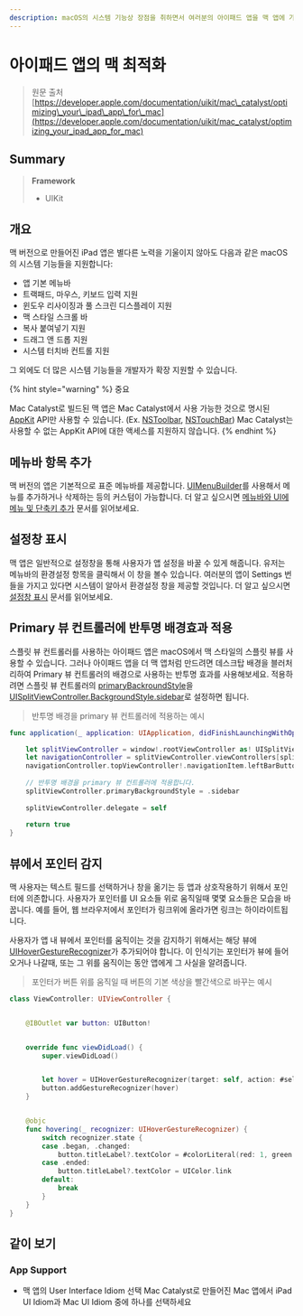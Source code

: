 ```yaml
---
description: macOS의 시스템 기능상 장점을 취하면서 여러분의 아이패드 앱을 맥 앱에 가깝게 만들어 보세요
---
```


# 아이패드 앱의 맥 최적화

> 원문 출처  
> [https://developer.apple.com/documentation/uikit/mac\_catalyst/optimizing\_your\_ipad\_app\_for\_mac](https://developer.apple.com/documentation/uikit/mac_catalyst/optimizing_your_ipad_app_for_mac)

## Summary

> **Framework**
>
> * UIKit

## 개요 <a id="overview"></a>

맥 버전으로 만들어진 iPad 앱은 별다른 노력을 기울이지 않아도 다음과 같은 macOS의 시스템 기능들을 지원합니다:

* 앱 기본 메뉴바
* 트랙패드, 마우스, 키보드 입력 지원
* 윈도우 리사이징과 풀 스크린 디스플레이 지원
* 맥 스타일 스크롤 바
* 복사 붙여넣기 지원
* 드래그 앤 드롭 지원
* 시스템 터치바 컨트롤 지원

그 외에도 더 많은 시스템 기능들을 개발자가 확장 지원할 수 있습니다.

{% hint style="warning" %}
중요

Mac Catalyst로 빌드된 맥 앱은 Mac Catalyst에서 사용 가능한 것으로 명시된 [AppKit](../../../etc/not-found.md) API만 사용할 수 있습니다. \(Ex. [NSToolbar](../../../etc/not-found.md), [NSTouchBar](../../../etc/not-found.md)\) Mac Catalyst는 사용할 수 없는 AppKit API에 대한 액세스를 지원하지 않습니다.
{% endhint %}

## 메뉴바 항목 추가 <a id="add-menu-bar-items"></a>

맥 버전의 앱은 기본적으로 표준 메뉴바를 제공합니다. [UIMenuBuilder](../../../etc/not-found.md)를 사용해서 메뉴를 추가하거나 삭제하는 등의 커스텀이 가능합니다. 더 알고 싶으시면 [메뉴바와 UI에 메뉴 및 단축키 추가](../../../etc/not-found.md) 문서를 읽어보세요.

## 설정창 표시 <a id="show-a-preferences-window"></a>

맥 앱은 일반적으로 설정창을 통해 사용자가 앱 설정을 바꿀 수 있게 해줍니다. 유저는 메뉴바의 환경설정 항목을 클릭해서 이 창을 볼수 있습니다. 여러분의 앱이 Settings 번들을 가지고 있다면 시스템이 알아서 환경설정 창을 제공할 것입니다. 더 알고 싶으시면 [설정창 표시](../../../etc/not-found.md) 문서를 읽어보세요.

## Primary 뷰 컨트롤러에 반투명 배경효과 적용 <a id="apply-a-translucent-background-to-your-primary-view-controller"></a>

스플릿 뷰 컨트롤러를 사용하는 아이패드 앱은 macOS에서 맥 스타일의 스플릿 뷰를 사용할 수 있습니다. 그러나 아이패드 앱을 더 맥 앱처럼 만드려면 데스크탑 배경을 블러처리하여 Primary 뷰 컨트롤러의 배경으로 사용하는 반투명 효과를 사용해보세요. 적용하려면 스플릿 뷰 컨트롤러의 [primaryBackroundStyle](../../../etc/not-found.md)을 [UISplitViewController.BackgroundStyle.sidebar](../../../etc/not-found.md)로 설정하면 됩니다.

> 반투명 배경을 primary 뷰 컨트롤러에 적용하는 예시

```swift
func application(_ application: UIApplication, didFinishLaunchingWithOptions launchOptions: [UIApplication.LaunchOptionsKey: Any]?) -> Bool {

    let splitViewController = window!.rootViewController as! UISplitViewController
    let navigationController = splitViewController.viewControllers[splitViewController.viewControllers.count-1] as! UINavigationController
    navigationController.topViewController!.navigationItem.leftBarButtonItem = splitViewController.displayModeButtonItem
    
    // 반투명 배경을 primary 뷰 컨트롤러에 적용합니다.
    splitViewController.primaryBackgroundStyle = .sidebar
    
    splitViewController.delegate = self
    
    return true
}
```

## 뷰에서 포인터 감지 <a id="detect-the-pointer-in-a-view"></a>

맥 사용자는 텍스트 필드를 선택하거나 창을 옮기는 등 앱과 상호작용하기 위해서 포인터에 의존합니다. 사용자가 포인터를 UI 요소들 위로 움직일때 몇몇 요소들은 모습을 바꿉니다. 예를 들어, 웹 브라우저에서 포인터가 링크위에 올라가면 링크는 하이라이트됩니다.

사용자가 앱 내 뷰에서 포인터를 움직이는 것을 감지하기 위해서는 해당 뷰에 [UIHoverGestureRecognizer](../../../etc/not-found.md)가 추가되어야 합니다. 이 인식기는 포인터가 뷰에 들어오거나 나갈때, 또는 그 위를 움직이는 동안 앱에게 그 사실을 알려줍니다.

> 포인터가 버튼 위를 움직일 때 버튼의 기본 색상을 빨간색으로 바꾸는 예시

```swift
class ViewController: UIViewController {


    @IBOutlet var button: UIButton!


    override func viewDidLoad() {
        super.viewDidLoad()


        let hover = UIHoverGestureRecognizer(target: self, action: #selector(hovering(_:)))
        button.addGestureRecognizer(hover)
    }


    @objc
    func hovering(_ recognizer: UIHoverGestureRecognizer) {
        switch recognizer.state {
        case .began, .changed:
            button.titleLabel?.textColor = #colorLiteral(red: 1, green: 0, blue: 0, alpha: 1)
        case .ended:
            button.titleLabel?.textColor = UIColor.link
        default:
            break
        }
    }
}
```

## 같이 보기 <a id="see-also"></a>

### App Support

* 맥 앱의 User Interface Idiom 선택  Mac Catalyst로 만들어진 Mac 앱에서 iPad UI Idiom과 Mac UI Idiom 중에 하나를 선택하세요

